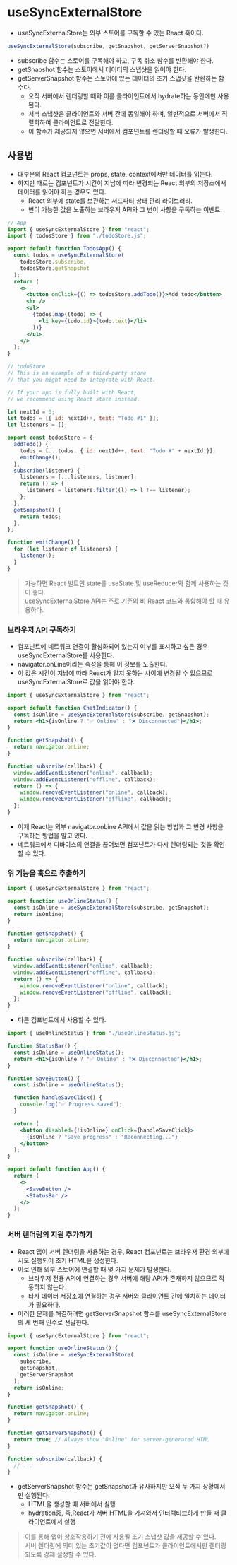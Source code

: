 # useSyncExternalStore

- useSyncExternalStore는 외부 스토어를 구독할 수 있는 React 훅이다.

```jsx
useSyncExternalStore(subscribe, getSnapshot, getServerSnapshot?)
```

- subscribe 함수는 스토어를 구독해야 하고, 구독 취소 함수를 반환해야 한다.
- getSnapshot 함수는 스토어에서 데이터의 스냅샷을 읽어야 한다.
- getServerSnapshot 함수는 스토어에 있는 데이터의 초기 스냅샷을 반환하는 함수다.
  - 오직 서버에서 렌더링할 때와 이를 클라이언트에서 hydrate하는 동안에만 사용된다.
  - 서버 스냅샷은 클라이언트와 서버 간에 동일해야 하며, 일반적으로 서버에서 직렬화하여 클라이언트로 전달한다.
  - 이 함수가 제공되지 않으면 서버에서 컴포넌트를 렌더링할 때 오류가 발생한다.

## 사용법

- 대부분의 React 컴포넌트는 props, state, context에서만 데이터를 읽는다.
- 하지만 때로는 컴포넌트가 시간이 지남에 따라 변경되는 React 외부의 저장소에서 데이터를 읽어야 하는 경우도 있다.
  - React 외부에 state를 보관하는 서드파티 상태 관리 라이브러리.
  - 변이 가능한 값을 노출하는 브라우저 API와 그 변이 사항을 구독하는 이벤트.

```jsx
// App
import { useSyncExternalStore } from "react";
import { todosStore } from "./todoStore.js";

export default function TodosApp() {
  const todos = useSyncExternalStore(
    todosStore.subscribe,
    todosStore.getSnapshot
  );
  return (
    <>
      <button onClick={() => todosStore.addTodo()}>Add todo</button>
      <hr />
      <ul>
        {todos.map((todo) => (
          <li key={todo.id}>{todo.text}</li>
        ))}
      </ul>
    </>
  );
}

// todoStore
// This is an example of a third-party store
// that you might need to integrate with React.

// If your app is fully built with React,
// we recommend using React state instead.

let nextId = 0;
let todos = [{ id: nextId++, text: "Todo #1" }];
let listeners = [];

export const todosStore = {
  addTodo() {
    todos = [...todos, { id: nextId++, text: "Todo #" + nextId }];
    emitChange();
  },
  subscribe(listener) {
    listeners = [...listeners, listener];
    return () => {
      listeners = listeners.filter((l) => l !== listener);
    };
  },
  getSnapshot() {
    return todos;
  },
};

function emitChange() {
  for (let listener of listeners) {
    listener();
  }
}
```

> 가능하면 React 빌트인 state를 useState 및 useReducer와 함께 사용하는 것이 좋다.  
> useSyncExternalStore API는 주로 기존의 비 React 코드와 통합해야 할 때 유용하다.

### 브라우저 API 구독하기

- 컴포넌트에 네트워크 연결이 활성화되어 있는지 여부를 표시하고 싶은 경우 useSyncExternalStore를 사용한다.
- navigator.onLine이라는 속성을 통해 이 정보를 노출한다.
- 이 값은 시간이 지남에 따라 React가 알지 못하는 사이에 변경될 수 있으므로 useSyncExternalStore로 값을 읽어야 한다.

```jsx
import { useSyncExternalStore } from "react";

export default function ChatIndicator() {
  const isOnline = useSyncExternalStore(subscribe, getSnapshot);
  return <h1>{isOnline ? "✅ Online" : "❌ Disconnected"}</h1>;
}

function getSnapshot() {
  return navigator.onLine;
}

function subscribe(callback) {
  window.addEventListener("online", callback);
  window.addEventListener("offline", callback);
  return () => {
    window.removeEventListener("online", callback);
    window.removeEventListener("offline", callback);
  };
}
```

- 이제 React는 외부 navigator.onLine API에서 값을 읽는 방법과 그 변경 사항을 구독하는 방법을 알고 있다.
- 네트워크에서 디바이스의 연결을 끊어보면 컴포넌트가 다시 렌더링되는 것을 확인할 수 있다.

### 위 기능을 훅으로 추출하기

```jsx
import { useSyncExternalStore } from "react";

export function useOnlineStatus() {
  const isOnline = useSyncExternalStore(subscribe, getSnapshot);
  return isOnline;
}

function getSnapshot() {
  return navigator.onLine;
}

function subscribe(callback) {
  window.addEventListener("online", callback);
  window.addEventListener("offline", callback);
  return () => {
    window.removeEventListener("online", callback);
    window.removeEventListener("offline", callback);
  };
}
```

- 다른 컴포넌트에서 사용할 수 있다.

```jsx
import { useOnlineStatus } from "./useOnlineStatus.js";

function StatusBar() {
  const isOnline = useOnlineStatus();
  return <h1>{isOnline ? "✅ Online" : "❌ Disconnected"}</h1>;
}

function SaveButton() {
  const isOnline = useOnlineStatus();

  function handleSaveClick() {
    console.log("✅ Progress saved");
  }

  return (
    <button disabled={!isOnline} onClick={handleSaveClick}>
      {isOnline ? "Save progress" : "Reconnecting..."}
    </button>
  );
}

export default function App() {
  return (
    <>
      <SaveButton />
      <StatusBar />
    </>
  );
}
```

### 서버 렌더링의 지원 추가하기

- React 앱이 서버 렌더링을 사용하는 경우, React 컴포넌트는 브라우저 환경 외부에서도 실행되어 초기 HTML을 생성한다.
- 이로 인해 외부 스토어에 연결할 때 몇 가지 문제가 발생한다.
  - 브라우저 전용 API에 연결하는 경우 서버에 해당 API가 존재하지 않으므로 작동하지 않는다.
  - 타사 데이터 저장소에 연결하는 경우 서버와 클라이언트 간에 일치하는 데이터가 필요하다.
- 이러한 문제를 해결하려면 getServerSnapshot 함수를 useSyncExternalStore의 세 번째 인수로 전달한다.

```jsx
import { useSyncExternalStore } from "react";

export function useOnlineStatus() {
  const isOnline = useSyncExternalStore(
    subscribe,
    getSnapshot,
    getServerSnapshot
  );
  return isOnline;
}

function getSnapshot() {
  return navigator.onLine;
}

function getServerSnapshot() {
  return true; // Always show "Online" for server-generated HTML
}

function subscribe(callback) {
  // ...
}
```

- getServerSnapshot 함수는 getSnapshot과 유사하지만 오직 두 가지 상황에서만 실행된다.
  - HTML을 생성할 때 서버에서 실행
  - hydration중, 즉,React가 서버 HTML을 가져와서 인터랙티브하게 만들 때 클라이언트에서 실행

> 이를 통해 앱이 상호작용하기 전에 사용될 초기 스냅샷 값을 제공할 수 있다.  
> 서버 렌더링에 의미 있는 초기값이 없다면 컴포넌트가 클라이언트에서만 렌더링되도록 강제 설정할 수 있다.
